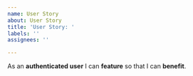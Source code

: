 ```yaml
---
name: User Story
about: User Story
title: 'User Story: '
labels: ''
assignees: ''

---
```


As an **authenticated user** I can **feature** so that I can **benefit**.
